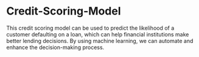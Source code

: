 # Credit-Scoring-Model
This credit scoring model can be used to predict the likelihood of a customer defaulting on a loan, which can help financial institutions make better lending decisions. By using machine learning, we can automate and enhance the decision-making process.
